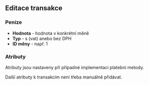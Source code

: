## Editace transakce

### Peníze
+ **Hodnota** - hodnota v konkrétní měně
+ **Typ** - s (vat) anebo bez DPH
+ **ID měny** - např. 1

### Atributy

Atributy jsou nastaveny při případné implementaci platební metody.

Další atributy k transakcím není třeba manuálně přidávat.